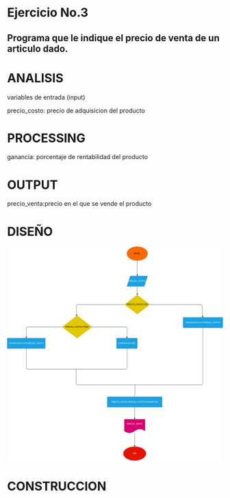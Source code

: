 # Ejercicio No.3

## Programa que le indique el precio de venta de un articulo dado.

# ANALISIS

variables de entrada (input)

precio_costo: precio de adquisicion del producto

# PROCESSING

ganancia: porcentaje de rentabilidad del producto

# OUTPUT

precio_venta:precio en el que se vende el producto

# DISEÑO
![Diagrama de flujo](diagrama.png "Diagrama de flujo")

# CONSTRUCCION